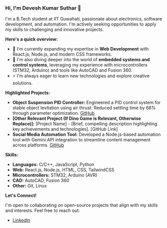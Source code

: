 ### Hi, I'm Devesh Kumar Suthar 👋

I'm a B.Tech student at IIT Guwahati, passionate about electronics, software development, and automation. I'm actively seeking opportunities to apply my skills to challenging and innovative projects.

**Here's a quick overview:**

*   🔭 I'm currently expanding my expertise in **Web Development** with React.js, Node.js, and modern CSS frameworks.
*   🌱 I'm also diving deeper into the world of **embedded systems and control systems**, leveraging my experience with microcontrollers (STM32, Arduino) and tools like AutoCAD and Fusion 360.
*   ⚡️ I'm always eager to learn new technologies and explore creative solutions.

**Highlighted Projects:**

*   **Object Suspension PID Controller:** Engineered a PID control system for stable object levitation using air thrust.  Reduced settling time by 68% through parameter optimization. [GitHub](https://github.com/Devesh-Daku/Ball_Suspension_PID_Controller)
*   **[Other Relevant Project (If Dino Game is Relevant, Otherwise Replace)]:** [Project Name] - [Brief, compelling description highlighting key achievements and technologies]. [GitHub Link]
*   **Social Media Automation Tool:** Developed a Node.js-based automation tool with Gemini API integration to streamline content management across platforms. [GitHub](https://github.com/Devesh-Daku/IPBOT)

**Skills:**

*   **Languages:** C/C++, JavaScript, Python
*   **Web:** React.js, Node.js, HTML, CSS, TailwindCSS
*   **Microcontrollers:** STM32, Arduino (AVR)
*   **CAD:** AutoCAD, Fusion 360
*   **Other:** Git, Linux

**Let's Connect!**

I'm open to collaborating on open-source projects that align with my skills and interests. Feel free to reach out:

*   [LinkedIn](https://www.linkedin.com/in/Devesh-Suthar-/)


<!---
Devesh-Daku/Devesh-Daku is a ✨ special ✨ repository because its `README.md` (this file) appears on your GitHub profile.
You can click the Preview link to take a look at your changes.
--->
